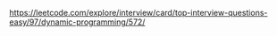 https://leetcode.com/explore/interview/card/top-interview-questions-easy/97/dynamic-programming/572/